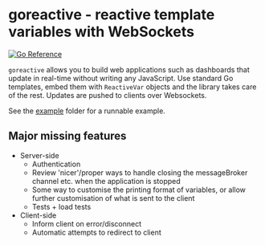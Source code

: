 # goreactive - reactive template variables with WebSockets

[![Go Reference](https://pkg.go.dev/badge/github.com/antvirf/goreactive.svg)](https://pkg.go.dev/github.com/antvirf/goreactive)

`goreactive` allows you to build web applications such as dashboards that update in real-time without writing any JavaScript. Use standard Go templates, embed them with `ReactiveVar` objects and the library takes care of the rest. Updates are pushed to clients over Websockets.

See the [example](./example/) folder for a runnable example.

## Major missing features

- Server-side
  - Authentication
  - Review 'nicer'/proper ways to handle closing the messageBroker channel etc. when the application is stopped
  - Some way to customise the printing format of variables, or allow further customisation of what is sent to the client
  - Tests + load tests
- Client-side
  - Inform client on error/disconnect
  - Automatic attempts to redirect to client

